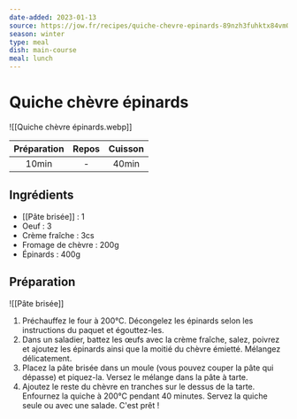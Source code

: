 ```yaml
---
date-added: 2023-01-13
source: https://jow.fr/recipes/quiche-chevre-epinards-89nzh3fuhktx84vm06ld?coversCount=6
season: winter
type: meal
dish: main-course
meal: lunch
---
```


# Quiche chèvre épinards

![[Quiche chèvre épinards.webp]]

| Préparation | Repos | Cuisson |
|:-----------:|:-----:|:-------:|
|    10min    |   -   |  40min  |

## Ingrédients

- [[Pâte brisée]] : 1
- Oeuf : 3
- Crème fraîche : 3cs
- Fromage de chèvre : 200g
- Épinards : 400g

## Préparation

![[Pâte brisée]]

1. Préchauffez le four à 200°C. Décongelez les épinards selon les instructions du paquet et égouttez-les.
2. Dans un saladier, battez les œufs avec la crème fraîche, salez, poivrez et ajoutez les épinards ainsi que la moitié du chèvre émietté. Mélangez délicatement.
3. Placez la pâte brisée dans un moule (vous pouvez couper la pâte qui dépasse) et piquez-la. Versez le mélange dans la pâte à tarte.
4. Ajoutez le reste du chèvre en tranches sur le dessus de la tarte. Enfournez la quiche à 200°C pendant 40 minutes. Servez la quiche seule ou avec une salade. C'est prêt !

